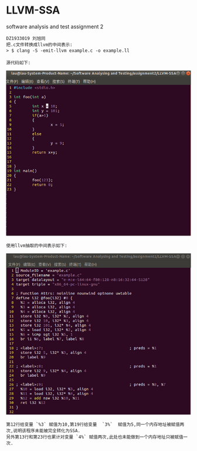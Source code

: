 # LLVM-SSA
software analysis and test assignment 2 


    DZ1933019 刘旭同
    把.c文件转换成llvm的中间表示:
    > $ clang -S -emit-llvm example.c -o example.ll

    源代码如下:
![image](source_code.png)

    使用llvm抽取的中间表示如下:
![image](llvm_IR.png)

    第12行给变量 `%3` 赋值为10,第19行给变量  `3%`  赋值为5,同一个内存地址被赋值两次,说明该程序未能被完全转化为SSA.
    另外第13行和第23行也累计对变量 `4%` 赋值两次,此处也未能做到一个内存地址只被赋值一次.
